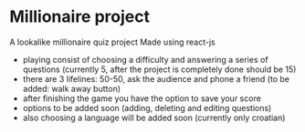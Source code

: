 # Millionaire project

A lookalike millionaire quiz project
Made using react-js

<ul>
<li>playing consist of choosing a difficulty and answering a series of questions (currently 5, after the project is completely done should be 15)</li>
<li>there are 3 lifelines: 50-50, ask the audience and phone a friend (to be added: walk away button)</li>
<li>after finishing the game you have the option to save your score</li>
<li>options to be added soon (adding, deleting and editing questions)</li>
<li>also choosing a language will be added soon (currently only croatian)</li>
</ul>
